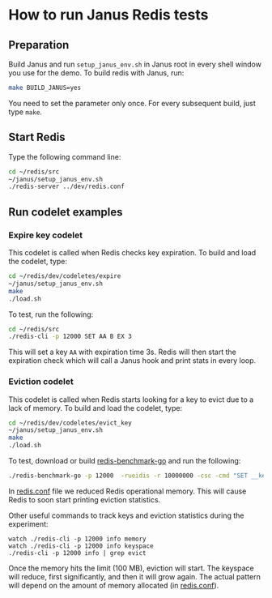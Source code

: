 # How to run Janus Redis tests


## Preparation

Build Janus and run `setup_janus_env.sh` in Janus root in every shell window you use for the demo. 
To build redis with Janus, run:
```bash
make BUILD_JANUS=yes
```
You need to set the parameter only once. For every subsequent build, just type `make`.


## Start Redis

Type the following command line:
```bash
cd ~/redis/src
~/janus/setup_janus_env.sh
./redis-server ../dev/redis.conf
```


## Run codelet examples

### Expire key codelet

This codelet is called when Redis checks key expiration. 
To build and load the codelet, type:
```bash
cd ~/redis/dev/codeletes/expire
~/janus/setup_janus_env.sh
make
./load.sh
```

To test, run the following:
```bash
cd ~/redis/src
./redis-cli -p 12000 SET AA B EX 3
```
This will set a key `AA` with expiration time 3s. 
Redis will then start the expiration check which will call a Janus hook and print stats in every loop. 



### Eviction codelet

This codelet is called when Redis starts looking for a key to evict due to a lack of memory. 
To build and load the codelet, type:
```bash
cd ~/redis/dev/codeletes/evict_key
~/janus/setup_janus_env.sh
make
./load.sh
```

To test, download or build [redis-benchmark-go](https://github.com/redis-performance/redis-benchmark-go) and run the following:
```bash
./redis-benchmark-go -p 12000  -rueidis -r 10000000 -csc -cmd "SET __key__ __data__" -cmd-ratio 0.05 -cmd "GET __key__" -cmd-ratio 0.95
```
In [redis.conf](./redis.conf) file we reduced Redis operational memory. 
This will cause Redis to soon start printing eviction statistics. 

Other useful commands to track keys and eviction statistics during the experiment:
```
watch ./redis-cli -p 12000 info memory
watch ./redis-cli -p 12000 info keyspace
./redis-cli -p 12000 info | grep evict
```
Once the memory hits the limit (100 MB), eviction will start. 
The keyspace will reduce, first significantly, and then it will grow again. 
The actual pattern will depend on the amount of memory allocated (in [redis.conf](./redis.conf)).
 



